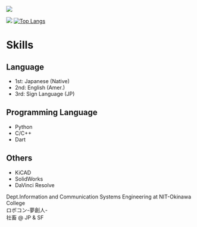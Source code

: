 ![](https://komarev.com/ghpvc/?username=wassy310)

![](http://github-profile-summary-cards.vercel.app/api/cards/stats?username=wassy310&theme=dracula)
[![Top Langs](https://github-readme-stats.vercel.app/api/top-langs/?username=wassy310&layout=compact&hide=CMake&theme=dracula&langs_count=8)](https://github.com/anuraghazra/github-readme-stats)

# Skills
## Language
- 1st: Japanese (Native)
- 2nd: English (Amer.)
- 3rd: Sign Language (JP)
## Programming Language
- Python
- C/C++
- Dart
## Others
- KiCAD
- SolidWorks
- DaVinci Resolve

Dept.Information and Communication Systems Engineering at NIT-Okinawa College  
ロボコン-夢創人-  
社畜 @ JP & SF
